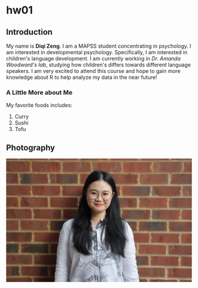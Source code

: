 # hw01

## Introduction

My name is **Diqi Zeng**. I am a MAPSS student concentrating in psychology. I am interested in developmental psychology. Specifically, I am interested in children's language development. I am currently working in *Dr. Amanda Woodward's lab*, studying how children's differs towards different language speakers. I am very excited to attend this course and hope to gain more knowledge about R to help analyze my data in the near future!

### A Little More about Me

My favorite foods includes:
1. Curry 
2. Sushi
3. Tofu

## Photography

![Diqi's photo](/IMG_1576.JPG)